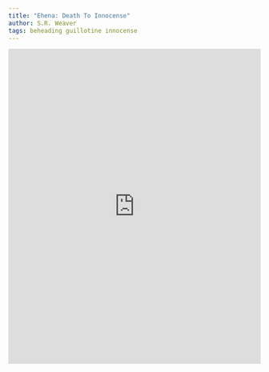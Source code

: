 ```yaml
---
title: "Ehena: Death To Innocense"
author: S.R. Weaver
tags: beheading guillotine innocense
---
```

<iframe title="La Noire En La Innocuous: Innocent Darkness" src="https://video.ploud.jp/videos/embed/6495aba6-b5cc-4b7f-9b15-d8de50fa6f00" allowfullscreen="" sandbox="allow-same-origin allow-scripts allow-popups" width="100%" height="630" frameborder="0"></iframe>
